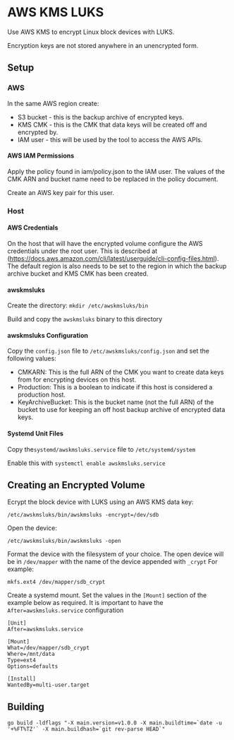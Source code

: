 # AWS KMS LUKS

Use AWS KMS to encrypt Linux block devices with LUKS.

Encryption keys are not stored anywhere in an unencrypted form.

## Setup
### AWS
In the same AWS region create:
* S3 bucket - this is the backup archive of encrypted keys.
* KMS CMK - this is the CMK that data keys will be created off and encrypted by.
* IAM user - this will be used by the tool to access the AWS APIs.

#### AWS IAM Permissions
Apply the policy found in iam/policy.json to the IAM user. The values of the CMK ARN and bucket name need to be replaced in the policy document.

Create an AWS key pair for this user.

### Host
#### AWS Credentials
On the host that will have the encrypted volume configure the AWS credentials under the root user.
This is described at (https://docs.aws.amazon.com/cli/latest/userguide/cli-config-files.html).
The default region is also needs to be set to the region in which the backup archive bucket and KMS CMK has been created.

#### awskmsluks 
Create the directory: ``mkdir /etc/awskmsluks/bin``

Build and copy the ``awskmsluks`` binary to this directory

#### awskmsluks Configuration
Copy the ``config.json`` file to ``/etc/awskmsluks/config.json`` and set the following values:

* CMKARN: This is the full ARN of the CMK you want to create data keys from for encrypting devices on this host.
* Production: This is a boolean to indicate if this host is considered a production host.
* KeyArchiveBucket: This is the bucket name (not the full ARN) of the bucket to use for keeping an off host backup archive of encrypted data keys.

#### Systemd Unit Files
Copy the``systemd/awskmsluks.service`` file to ``/etc/systemd/system``

Enable this with ``systemctl enable awskmsluks.service``

## Creating an Encrypted Volume
Ecrypt the block device with LUKS using an AWS KMS data key:

```/etc/awskmsluks/bin/awskmsluks -encrypt=/dev/sdb```

Open the device:

```/etc/awskmsluks/bin/awskmsluks -open```

Format the device with the filesystem of your choice.
The open device will be in ``/dev/mapper`` with the name of the device appended with ``_crypt``
For example: 

```mkfs.ext4 /dev/mapper/sdb_crypt```

Create a systemd mount. Set the values in the ``[Mount]`` section of the example below as required.
It is important to have the ``After=awskmsluks.service`` configuration

```
[Unit]
After=awskmsluks.service

[Mount]
What=/dev/mapper/sdb_crypt
Where=/mnt/data
Type=ext4
Options=defaults

[Install]
WantedBy=multi-user.target
```

## Building
```
go build -ldflags "-X main.version=v1.0.0 -X main.buildtime=`date -u '+%FT%TZ'` -X main.buildhash=`git rev-parse HEAD`"
```
